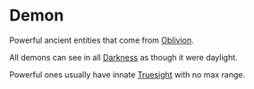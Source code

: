 # Demon

Powerful ancient entities that come from [Oblivion](../Mithrinian%20Pantheons/Oblivion.md).

All demons can see in all [Darkness](../../Game%20Procedures/Hazards/Darkness.md) as though it were daylight.

Powerful ones usually have innate [Truesight](../../Magic/Spells/Spells%20by%20Level/Level%204/Truesight.md) with no max range.
